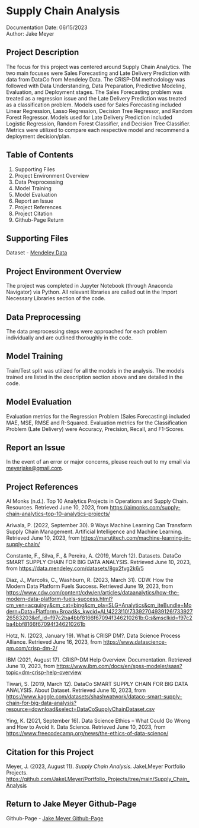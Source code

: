 # Supply Chain Analysis
Documentation Date: 06/15/2023 <br>
Author: Jake Meyer

## Project Description
The focus for this project was centered around Supply Chain Analytics. The two main focuses were Sales Forecasting and Late Delivery Prediction with data from DataCo from Mendeley Data. The CRISP-DM methodology was followed with Data Understanding, Data Preparation, Predictive Modeling, Evaluation, and Deployment stages. The Sales Forecasting problem was treated as a regression issue and the Late Delivery Prediction was treated as a classification problem. Models used for Sales Forecasting included Linear Regression, Lasso Regression, Decision Tree Regressor, and Random Forest Regressor. Models used for Late Delivery Prediction included Logistic Regression, Random Forest Classifier, and Decision Tree Classifier. Metrics were utilized to compare each respective model and recommend a deployment decision/plan. 

## Table of Contents
<ol>
    <li>Supporting Files
    <li>Project Environment Overview
    <li>Data Preprocessing 
    <li>Model Training 
    <li>Model Evaluation
    <li>Report an Issue
    <li>Project References
    <li>Project Citation
    <li>Github-Page Return
</ol>

## Supporting Files
Dataset - [Mendeley Data](https://data.mendeley.com/datasets/8gx2fvg2k6/5) 

## Project Environment Overview
The project was completed in Jupyter Notebook (through Anaconda Navigator) via Python. All relevant libraries are called out in the Import Necessary Libraries section of the code.

## Data Preprocessing
The data preprocessing steps were approached for each problem individually and are outlined thoroughly in the code. 

## Model Training
Train/Test split was utilized for all the models in the analysis. The models trained are listed in the description section above and are detailed in the code.

## Model Evaluation
Evaluation metrics for the Regression Problem (Sales Forecasting) included MAE, MSE, RMSE and R-Squared. Evaluation metrics for the Classification Problem (Late Delivery) were Accuracy, Precision, Recall, and F1-Scores.

## Report an Issue
In the event of an error or major concerns, please reach out to my email via meyerjake@gmail.com.

## Project References
AI Monks (n.d.). Top 10 Analytics Projects in Operations and Supply Chain. Resources. Retrieved June 10, 2023, from https://aimonks.com/supply-chain-analytics-top-10-analytics-projects/

 Ariwala, P. (2022, September 30). 9 Ways Machine Learning Can Transform Supply Chain Management. Artificial Intelligence and Machine Learning. Retrieved June 10, 2023, from https://marutitech.com/machine-learning-in-supply-chain/ 

Constante, F., Silva, F., & Pereira, A. (2019, March 12). Datasets. DataCo SMART SUPPLY CHAIN FOR BIG DATA ANALYSIS. Retrieved June 10, 2023, from https://data.mendeley.com/datasets/8gx2fvg2k6/5 

Diaz, J., Marcolis, C., Washburn, R. (2023, March 31). CDW. How the Modern Data Platform Fuels Success. Retrieved June 19, 2023, from https://www.cdw.com/content/cdw/en/articles/dataanalytics/how-the-modern-data-platform-fuels-success.html?cm_ven=acquirgy&cm_cat=bing&cm_pla=SLG+Analytics&cm_iteBundle+Modern+Data+Platform+Broad&s_kwcid=AL!4223!10!73392704939126!73392726583203&ef_id=f97c2ba4bbf8166f67094f346210261b:G:s&msclkid=f97c2ba4bbf8166f67094f346210261b 

Hotz, N. (2023, January 19). What is CRISP DM?. Data Science Process Alliance. Retrieved June 16, 2023, from https://www.datascience-pm.com/crisp-dm-2/ 

IBM (2021, August 17). CRISP-DM Help Overview. Documentation. Retrieved June 10, 2023, from https://www.ibm.com/docs/en/spss-modeler/saas?topic=dm-crisp-help-overview 

Tiwari, S. (2019, March 12). DataCo SMART SUPPLY CHAIN FOR BIG DATA ANALYSIS. About Dataset. Retrieved June 10, 2023, from https://www.kaggle.com/datasets/shashwatwork/dataco-smart-supply-chain-for-big-data-analysis?resource=download&select=DataCoSupplyChainDataset.csv 

Ying, K. (2021, September 16). Data Science Ethics – What Could Go Wrong and How to Avoid It. Data Science. Retrieved June 10, 2023, from https://www.freecodecamp.org/news/the-ethics-of-data-science/ 

## Citation for this Project
Meyer, J. (2023, August 11). *Supply Chain Analysis*. JakeLMeyer Portfolio Projects. https://github.com/JakeLMeyer/Portfolio_Projects/tree/main/Supply_Chain_Analysis 

## Return to Jake Meyer Github-Page
Github-Page - [Jake Meyer Github-Page](https://jakelmeyer.github.io)<br>